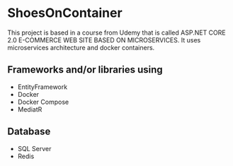 # ShoesOnContainer
This project is based in a course from Udemy that is called ASP.NET CORE 2.0 E-COMMERCE WEB SITE BASED ON MICROSERVICES. It uses microservices architecture and docker containers. 

## Frameworks and/or libraries using

* EntityFramework
* Docker
* Docker Compose
* MediatR

## Database

* SQL Server
* Redis
